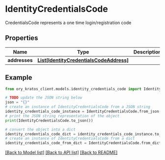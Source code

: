 # IdentityCredentialsCode

CredentialsCode represents a one time login/registration code

## Properties

Name | Type | Description | Notes
------------ | ------------- | ------------- | -------------
**addresses** | [**List[IdentityCredentialsCodeAddress]**](IdentityCredentialsCodeAddress.md) |  | [optional] 

## Example

```python
from ory_kratos_client.models.identity_credentials_code import IdentityCredentialsCode

# TODO update the JSON string below
json = "{}"
# create an instance of IdentityCredentialsCode from a JSON string
identity_credentials_code_instance = IdentityCredentialsCode.from_json(json)
# print the JSON string representation of the object
print(IdentityCredentialsCode.to_json())

# convert the object into a dict
identity_credentials_code_dict = identity_credentials_code_instance.to_dict()
# create an instance of IdentityCredentialsCode from a dict
identity_credentials_code_from_dict = IdentityCredentialsCode.from_dict(identity_credentials_code_dict)
```
[[Back to Model list]](../README.md#documentation-for-models) [[Back to API list]](../README.md#documentation-for-api-endpoints) [[Back to README]](../README.md)


